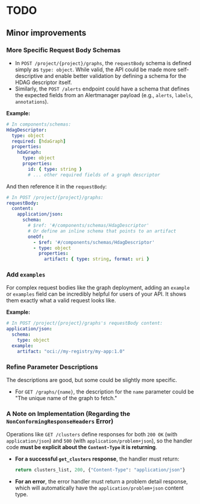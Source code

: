 # TODO

## Minor improvements

### More Specific Request Body Schemas

*   In `POST /project/{project}/graphs`, the `requestBody` schema is defined simply as `type: object`. While valid, the API could be made more self-descriptive and enable better validation by defining a schema for the HDAG descriptor itself.
*   Similarly, the `POST /alerts` endpoint could have a schema that defines the expected fields from an Alertmanager payload (e.g., `alerts`, `labels`, `annotations`).

**Example:**

```yaml
# In components/schemas:
HdagDescriptor:
  type: object
  required: [hdaGraph]
  properties:
    hdaGraph:
      type: object
      properties:
        id: { type: string }
        # ... other required fields of a graph descriptor
```

And then reference it in the `requestBody`:

```yaml
# In POST /project/{project}/graphs:
requestBody:
  content:
    application/json:
      schema:
        # $ref: '#/components/schemas/HdagDescriptor'
        # Or define an inline schema that points to an artifact
        oneOf:
          - $ref: '#/components/schemas/HdagDescriptor'
          - type: object
            properties:
              artifact: { type: string, format: uri }
```

### Add `examples`

For complex request bodies like the graph deployment, adding an `example` or `examples` field can be incredibly helpful for users of your API. It shows them exactly what a valid request looks like.

**Example:**

```yaml
# In POST /project/{project}/graphs's requestBody content:
application/json:
  schema:
    type: object
  example:
    artifact: "oci://my-registry/my-app:1.0"
```

### Refine Parameter Descriptions

The descriptions are good, but some could be slightly more specific.

*   For `GET /graphs/{name}`, the description for the `name` parameter could be "The unique name of the graph to fetch."

### A Note on Implementation (Regarding the `NonConformingResponseHeaders` Error)

Operations like `GET /clusters` define responses for both `200 OK` (with `application/json`) and `500` (with `application/problem+json`), so the handler code **must be explicit about the `Content-Type` it is returning**.

*   **For a successful `get_clusters` response**, the handler must return:

    ```python
    return clusters_list, 200, {"Content-Type": "application/json"}
    ```

* **For an error**, the error handler must return a problem detail response, which will automatically have the `application/problem+json` content type.
